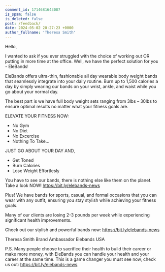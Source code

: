 ```yaml
---
comment_id: 1714681643007
is_spam: false
is_deleted: false
post: /feedback/
date: 2024-05-02 20:27:23 +0000
author_fullname: 'Theresa Smith'
---
```


Hello,

I wanted to ask if you ever struggled with the choice of working out OR putting in more time at the office. Well, we have the perfect solution for you - EleBands!  
 
EleBands offers ultra-thin, fashionable all day wearable body weight bands that seamlessly integrate into your daily routine. Burn up to 1,500 calories a day by simply wearing our bands on your wrist, ankle, and waist while you go about your normal day. 
 
The best part is we have full body weight sets ranging from 3lbs – 30lbs to ensure optimal results no matter what your fitness goals are.  
 
ELEVATE YOUR FITNESS NOW: 
 
- No Gym 
- No Diet
- No Excercise 
- Nothing To Take... 
 
JUST GO ABOUT YOUR DAY AND, 
 
- Get Toned 
- Burn Calories 
- Lose Weight Effortlesly 
 
You have to see our bands, there is nothing else like them on the planet. Take a look NOW! https://bit.ly/elebands-news
 
Plus! We have bands for sports, casual, and formal occasions that you can wear with any outfit, ensuring you stay stylish while achieving your fitness goals. 
 
Many of our clients are losing 2-3 pounds per week while experiencing significant health improvements.  
 
Check out our stylish and powerful bands now: https://bit.ly/elebands-news

Theresa Smith
Brand Ambassador
Elebands USA

P.S. Many people choose to sacrifice their health to build their career or make more money, with EleBands you can handle your health and your career at the same time. This is a game changer you must see now, check us out: https://bit.ly/elebands-news
